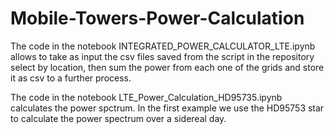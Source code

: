 # Mobile-Towers-Power-Calculation

The code in the notebook INTEGRATED_POWER_CALCULATOR_LTE.ipynb allows to take as input the csv files saved from the script in the repository select by location, then sum the power from each one of the grids and store it as csv to a further process.

The code in the notebook LTE_Power_Calculation_HD95735.ipynb calculates the power spctrum. In the first example we use the HD95753 star to calculate the power spectrum over a sidereal day.
